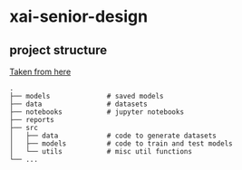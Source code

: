 # xai-senior-design

## project structure
[Taken from here](https://medium.com/@rrfd/cookiecutter-data-science-organize-your-projects-atom-and-jupyter-2be7862f487e)

```
.
├── models              # saved models
├── data                # datasets
├── notebooks           # jupyter notebooks 
├── reports
├── src
│   ├── data            # code to generate datasets
│   ├── models          # code to train and test models
│   └── utils           # misc util functions
└── ...
```
